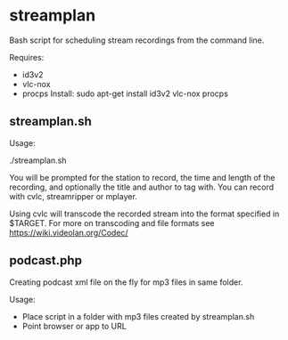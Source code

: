streamplan
==========

Bash script for scheduling stream recordings from the command line. 

Requires:
* id3v2
* vlc-nox
* procps
Install: sudo apt-get install id3v2 vlc-nox procps


streamplan.sh
-------------

Usage:

./streamplan.sh

You will be prompted for the station to record, the time and length of the recording, and optionally the title and author to tag with. You can record with cvlc, streamripper or mplayer.

Using cvlc will transcode the recorded stream into the format specified in $TARGET.
For more on transcoding and file formats see https://wiki.videolan.org/Codec/

podcast.php
-----------

Creating podcast xml file on the fly for mp3 files in same folder.

Usage:
* Place script in a folder with mp3 files created by streamplan.sh
* Point browser or app to URL
